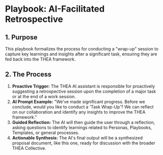 # Playbook: AI-Facilitated Retrospective

## 1. Purpose

This playbook formalizes the process for conducting a "wrap-up" session to capture key learnings and insights after a significant task, ensuring they are fed back into the THEA framework.

## 2. The Process

1. **Proactive Trigger:** The THEA AI assistant is responsible for proactively suggesting a retrospective session upon the completion of a major task or at the end of a work session.
2. **AI Prompt Example:** "We've made significant progress. Before we conclude, would you like to conduct a 'Task Wrap-Up'? We can reflect on our collaboration and identify any insights to improve the THEA framework."
3. **Guided Reflection:** The AI will then guide the user through a reflection, asking questions to identify learnings related to Personas, Playbooks, Templates, or general processes.
4. **Actionable Synthesis:** The AI's final output will be a synthesized proposal document, like this one, ready for discussion with the broader THEA Collective.
